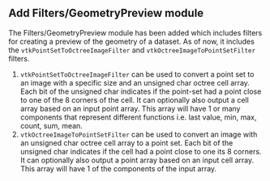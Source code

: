 ## Add Filters/GeometryPreview module

The Filters/GeometryPreview module has been added which includes filters for creating a
preview of the geometry of a dataset. As of now, it includes the `vtkPointSetToOctreeImageFilter`
and `vtkOctreeImageToPointSetFilter` filters.

1) `vtkPointSetToOctreeImageFilter` can be used to convert a point set to an image with a specific size and an unsigned
   char octree cell array. Each bit of the unsigned char indicates if the point-set had a point close to one of the 8
   corners of the cell. It can optionally also output a cell array based on an input point array. This array will have 1
   or many components that represent different functions i.e. last value, min, max, count, sum, mean.
2) `vtkOctreeImageToPointSetFilter` can be used to convert an image with an unsigned char octree cell array to a point
   set. Each bit of the unsigned char indicates if the cell had a point close to one its 8 corners. It can optionally
   also output a point array based on an input cell array. This array will have 1 of the components of the input array.
